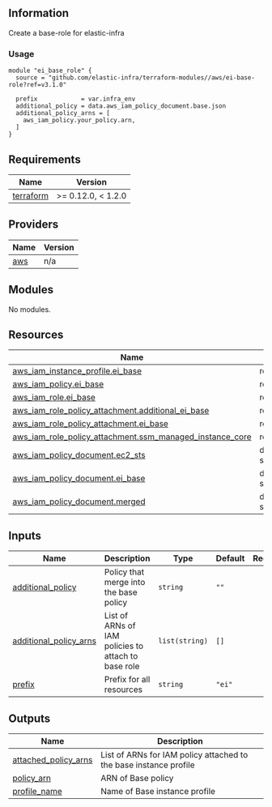 <!-- BEGINNING OF PRE-COMMIT-TERRAFORM DOCS HOOK -->
## Information

Create a base-role for elastic-infra

### Usage

```hcl
module "ei_base_role" {
  source = "github.com/elastic-infra/terraform-modules//aws/ei-base-role?ref=v3.1.0"

  prefix            = var.infra_env
  additional_policy = data.aws_iam_policy_document.base.json
  additional_policy_arns = [
    aws_iam_policy.your_policy.arn,
  ]
}
```

## Requirements

| Name | Version |
|------|---------|
| <a name="requirement_terraform"></a> [terraform](#requirement\_terraform) | >= 0.12.0, < 1.2.0 |

## Providers

| Name | Version |
|------|---------|
| <a name="provider_aws"></a> [aws](#provider\_aws) | n/a |

## Modules

No modules.

## Resources

| Name | Type |
|------|------|
| [aws_iam_instance_profile.ei_base](https://registry.terraform.io/providers/hashicorp/aws/latest/docs/resources/iam_instance_profile) | resource |
| [aws_iam_policy.ei_base](https://registry.terraform.io/providers/hashicorp/aws/latest/docs/resources/iam_policy) | resource |
| [aws_iam_role.ei_base](https://registry.terraform.io/providers/hashicorp/aws/latest/docs/resources/iam_role) | resource |
| [aws_iam_role_policy_attachment.additional_ei_base](https://registry.terraform.io/providers/hashicorp/aws/latest/docs/resources/iam_role_policy_attachment) | resource |
| [aws_iam_role_policy_attachment.ei_base](https://registry.terraform.io/providers/hashicorp/aws/latest/docs/resources/iam_role_policy_attachment) | resource |
| [aws_iam_role_policy_attachment.ssm_managed_instance_core](https://registry.terraform.io/providers/hashicorp/aws/latest/docs/resources/iam_role_policy_attachment) | resource |
| [aws_iam_policy_document.ec2_sts](https://registry.terraform.io/providers/hashicorp/aws/latest/docs/data-sources/iam_policy_document) | data source |
| [aws_iam_policy_document.ei_base](https://registry.terraform.io/providers/hashicorp/aws/latest/docs/data-sources/iam_policy_document) | data source |
| [aws_iam_policy_document.merged](https://registry.terraform.io/providers/hashicorp/aws/latest/docs/data-sources/iam_policy_document) | data source |

## Inputs

| Name | Description | Type | Default | Required |
|------|-------------|------|---------|:--------:|
| <a name="input_additional_policy"></a> [additional\_policy](#input\_additional\_policy) | Policy that merge into the base policy | `string` | `""` | no |
| <a name="input_additional_policy_arns"></a> [additional\_policy\_arns](#input\_additional\_policy\_arns) | List of ARNs of IAM policies to attach to base role | `list(string)` | `[]` | no |
| <a name="input_prefix"></a> [prefix](#input\_prefix) | Prefix for all resources | `string` | `"ei"` | no |

## Outputs

| Name | Description |
|------|-------------|
| <a name="output_attached_policy_arns"></a> [attached\_policy\_arns](#output\_attached\_policy\_arns) | List of ARNs for IAM policy attached to the base instance profile |
| <a name="output_policy_arn"></a> [policy\_arn](#output\_policy\_arn) | ARN of Base policy |
| <a name="output_profile_name"></a> [profile\_name](#output\_profile\_name) | Name of Base instance profile |

<!-- END OF PRE-COMMIT-TERRAFORM DOCS HOOK -->
